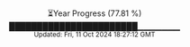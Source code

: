<p align="center">
⏳Year Progress (77.81 %) <br>
███████████████████████▁▁▁▁▁▁▁ <br>
<sub>Updated: Fri, 11 Oct 2024 18:27:12 GMT</sub>
</p>

